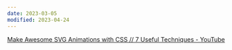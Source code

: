 ```yaml
---
date: 2023-03-05
modified: 2023-04-24
---
```

[Make Awesome SVG Animations with CSS // 7 Useful Techniques - YouTube](https://www.youtube.com/watch?v=UTHgr6NLeEw)
